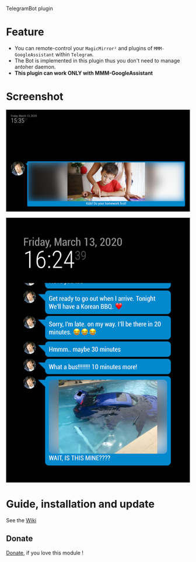 TelegramBot plugin<br>

# Feature
- You can remote-control your `MagicMirror²` and plugins of `MMM-GoogleAssistant` within `Telegram`.
- The Bot is implemented in this plugin thus you don't need to manage antoher daemon.
- **This plugin can work ONLY with MMM-GoogleAssistant**

# Screenshot

![](https://raw.githubusercontent.com/bugsounet/EXT-TelegramBot/dev/screenshot/sc_fullsize.png)

![](https://raw.githubusercontent.com/bugsounet/EXT-TelegramBot/dev/screenshot/sc_overflowed.png)

# Guide, installation and update

See the [Wiki](http://wiki.bugsounet.fr/en/EXT-TelegramBot)

## Donate
 [Donate](https://www.paypal.com/cgi-bin/webscr?cmd=_s-xclick&hosted_button_id=TTHRH94Y4KL36&source=url), if you love this module !
